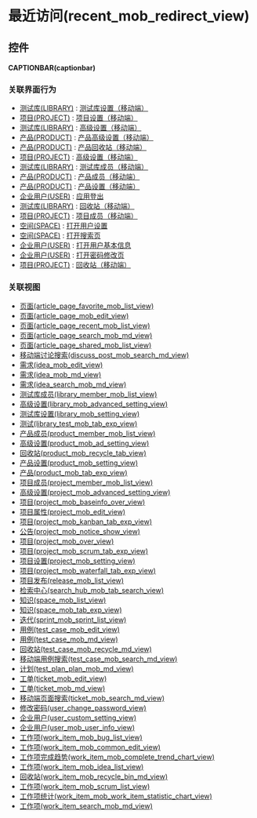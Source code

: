 # 最近访问(recent_mob_redirect_view)  <!-- {docsify-ignore-all} -->



## 控件
#### CAPTIONBAR(captionbar)


### 关联界面行为
  * [测试库(LIBRARY)](module/TestMgmt/library) : [测试库设置（移动端）](module/TestMgmt/library#界面行为)
  * [项目(PROJECT)](module/ProjMgmt/project) : [项目设置（移动端）](module/ProjMgmt/project#界面行为)
  * [测试库(LIBRARY)](module/TestMgmt/library) : [高级设置（移动端）](module/TestMgmt/library#界面行为)
  * [产品(PRODUCT)](module/ProdMgmt/product) : [产品高级设置（移动端）](module/ProdMgmt/product#界面行为)
  * [产品(PRODUCT)](module/ProdMgmt/product) : [产品回收站（移动端）](module/ProdMgmt/product#界面行为)
  * [项目(PROJECT)](module/ProjMgmt/project) : [高级设置（移动端）](module/ProjMgmt/project#界面行为)
  * [测试库(LIBRARY)](module/TestMgmt/library) : [测试库成员（移动端）](module/TestMgmt/library#界面行为)
  * [产品(PRODUCT)](module/ProdMgmt/product) : [产品成员（移动端）](module/ProdMgmt/product#界面行为)
  * [产品(PRODUCT)](module/ProdMgmt/product) : [产品设置（移动端）](module/ProdMgmt/product#界面行为)
  * [企业用户(USER)](module/Base/user) : [应用登出](module/Base/user#界面行为)
  * [测试库(LIBRARY)](module/TestMgmt/library) : [回收站（移动端）](module/TestMgmt/library#界面行为)
  * [项目(PROJECT)](module/ProjMgmt/project) : [项目成员（移动端）](module/ProjMgmt/project#界面行为)
  * [空间(SPACE)](module/Wiki/space) : [打开用户设置](module/Wiki/space#界面行为)
  * [空间(SPACE)](module/Wiki/space) : [打开搜索页](module/Wiki/space#界面行为)
  * [企业用户(USER)](module/Base/user) : [打开用户基本信息](module/Base/user#界面行为)
  * [企业用户(USER)](module/Base/user) : [打开密码修改页](module/Base/user#界面行为)
  * [项目(PROJECT)](module/ProjMgmt/project) : [回收站（移动端）](module/ProjMgmt/project#界面行为)

### 关联视图
  * [页面(article_page_favorite_mob_list_view)](app/view/article_page_favorite_mob_list_view)
  * [页面(article_page_mob_edit_view)](app/view/article_page_mob_edit_view)
  * [页面(article_page_recent_mob_list_view)](app/view/article_page_recent_mob_list_view)
  * [页面(article_page_search_mob_md_view)](app/view/article_page_search_mob_md_view)
  * [页面(article_page_shared_mob_list_view)](app/view/article_page_shared_mob_list_view)
  * [移动端讨论搜索(discuss_post_mob_search_md_view)](app/view/discuss_post_mob_search_md_view)
  * [需求(idea_mob_edit_view)](app/view/idea_mob_edit_view)
  * [需求(idea_mob_md_view)](app/view/idea_mob_md_view)
  * [需求(idea_search_mob_md_view)](app/view/idea_search_mob_md_view)
  * [测试库成员(library_member_mob_list_view)](app/view/library_member_mob_list_view)
  * [高级设置(library_mob_advanced_setting_view)](app/view/library_mob_advanced_setting_view)
  * [测试库设置(library_mob_setting_view)](app/view/library_mob_setting_view)
  * [测试(library_test_mob_tab_exp_view)](app/view/library_test_mob_tab_exp_view)
  * [产品成员(product_member_mob_list_view)](app/view/product_member_mob_list_view)
  * [高级设置(product_mob_ad_setting_view)](app/view/product_mob_ad_setting_view)
  * [回收站(product_mob_recycle_tab_view)](app/view/product_mob_recycle_tab_view)
  * [产品设置(product_mob_setting_view)](app/view/product_mob_setting_view)
  * [产品(product_mob_tab_exp_view)](app/view/product_mob_tab_exp_view)
  * [项目成员(project_member_mob_list_view)](app/view/project_member_mob_list_view)
  * [高级设置(project_mob_advanced_setting_view)](app/view/project_mob_advanced_setting_view)
  * [项目(project_mob_baseinfo_over_view)](app/view/project_mob_baseinfo_over_view)
  * [项目属性(project_mob_edit_view)](app/view/project_mob_edit_view)
  * [项目(project_mob_kanban_tab_exp_view)](app/view/project_mob_kanban_tab_exp_view)
  * [公告(project_mob_notice_show_view)](app/view/project_mob_notice_show_view)
  * [项目(project_mob_over_view)](app/view/project_mob_over_view)
  * [项目(project_mob_scrum_tab_exp_view)](app/view/project_mob_scrum_tab_exp_view)
  * [项目设置(project_mob_setting_view)](app/view/project_mob_setting_view)
  * [项目(project_mob_waterfall_tab_exp_view)](app/view/project_mob_waterfall_tab_exp_view)
  * [项目发布(release_mob_list_view)](app/view/release_mob_list_view)
  * [检索中心(search_hub_mob_tab_search_view)](app/view/search_hub_mob_tab_search_view)
  * [知识(space_mob_list_view)](app/view/space_mob_list_view)
  * [知识(space_mob_tab_exp_view)](app/view/space_mob_tab_exp_view)
  * [迭代(sprint_mob_sprint_list_view)](app/view/sprint_mob_sprint_list_view)
  * [用例(test_case_mob_edit_view)](app/view/test_case_mob_edit_view)
  * [用例(test_case_mob_md_view)](app/view/test_case_mob_md_view)
  * [回收站(test_case_mob_recycle_md_view)](app/view/test_case_mob_recycle_md_view)
  * [移动端用例搜索(test_case_mob_search_md_view)](app/view/test_case_mob_search_md_view)
  * [计划(test_plan_plan_mob_md_view)](app/view/test_plan_plan_mob_md_view)
  * [工单(ticket_mob_edit_view)](app/view/ticket_mob_edit_view)
  * [工单(ticket_mob_md_view)](app/view/ticket_mob_md_view)
  * [移动端页面搜索(ticket_mob_search_md_view)](app/view/ticket_mob_search_md_view)
  * [修改密码(user_change_password_view)](app/view/user_change_password_view)
  * [企业用户(user_custom_setting_view)](app/view/user_custom_setting_view)
  * [企业用户(user_mob_user_info_view)](app/view/user_mob_user_info_view)
  * [工作项(work_item_mob_bug_list_view)](app/view/work_item_mob_bug_list_view)
  * [工作项(work_item_mob_common_edit_view)](app/view/work_item_mob_common_edit_view)
  * [工作项完成趋势(work_item_mob_complete_trend_chart_view)](app/view/work_item_mob_complete_trend_chart_view)
  * [工作项(work_item_mob_idea_list_view)](app/view/work_item_mob_idea_list_view)
  * [回收站(work_item_mob_recycle_bin_md_view)](app/view/work_item_mob_recycle_bin_md_view)
  * [工作项(work_item_mob_scrum_list_view)](app/view/work_item_mob_scrum_list_view)
  * [工作项统计(work_item_mob_work_item_statistic_chart_view)](app/view/work_item_mob_work_item_statistic_chart_view)
  * [工作项(work_item_search_mob_md_view)](app/view/work_item_search_mob_md_view)

<script>
 const { createApp } = Vue
  createApp({
    data() {
      return {

      }
    }
  }).use(ElementPlus).mount('#app')
</script>